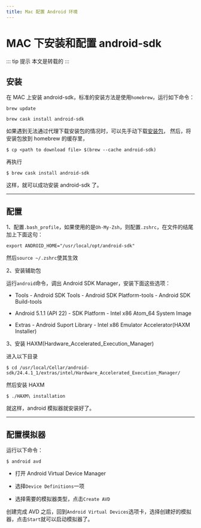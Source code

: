 ```yaml
---
title: Mac 配置 Android 环境
---
```


# MAC 下安装和配置 android-sdk

::: tip 提示
本文是转载的
:::

## 安装

在 MAC 上安装 android-sdk，标准的安装方法是使用`homebrew`，运行如下命令：

`brew update`

`brew cask install android-sdk`

如果遇到无法通过代理下载安装包的情况时，可以先手动下载[安装包](https://homebrew.bintray.com/bottles/android-sdk-24.4.1_1.el_capitan.bottle.tar.gz)，
然后，将安装包放到 homebrew 的缓存里，

`$ cp <path to download file> $(brew --cache android-sdk)`

再执行

`$ brew cask install android-sdk`

这样，就可以成功安装 android-sdk 了。

---

## 配置

1、配置`.bash_profile`，如果使用的是`Oh-My-Zsh`，则配置`.zshrc`，在文件的结尾加上下面这句：

`export ANDROID_HOME="/usr/local/opt/android-sdk"`

然后`source ~/.zshrc`使其生效

2、安装辅助包

运行`android`命令，调出 Android SDK Manager，安装下面这些选项：

- Tools - Android SDK Tools - Android SDK Platform-tools - Android SDK Build-tools

- Android 5.1.1 (API 22) - SDK Platform - Intel x86 Atom_64 System Image

- Extras - Android Suport Library - Intel x86 Emulator Accelerator(HAXM Installer)

3、安装 HAXM(Hardware_Accelerated_Execution_Manager)

进入以下目录

`$ cd /usr/local/Cellar/android-sdk/24.4.1_1/extras/intel/Hardware_Accelerated_Execution_Manager/`

然后安装 HAXM

`$ ./HAXM\ installation`

就这样，android 模拟器就安装好了。

---

## 配置模拟器

运行以下命令：

`$ android avd`

- 打开 Android Virtual Device Manager

- 选择`Device Definitions`一项

- 选择需要的模拟器类型，点击`Create AVD`

创建完成 AVD 之后，回到`Android Virtual Devices`选项卡，选择创建好的模拟器，点击`Start`就可以启动模拟器了。
